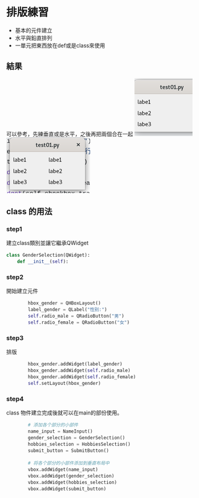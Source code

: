 # 排版練習
 
-  基本的元件建立
-  水平與鉛直排列
-  一單元把東西放在def或是class來使用

## 結果
可以參考，先練垂直或是水平，之後再把兩個合在一起
![](./image/00.png)
![](./image/01.png)

## class 的用法

### step1 
建立class類別並讓它繼承QWidget
```py
class GenderSelection(QWidget):
    def __init__(self):
```
### step2
開始建立元件
```py
        hbox_gender = QHBoxLayout()
        label_gender = QLabel("性别:")
        self.radio_male = QRadioButton("男")
        self.radio_female = QRadioButton("女")
```

### step3
排版
```py
        hbox_gender.addWidget(label_gender)
        hbox_gender.addWidget(self.radio_male)
        hbox_gender.addWidget(self.radio_female)
        self.setLayout(hbox_gender)
```

### step4
class 物件建立完成後就可以在main的部份使用。

```py
        # 添加各个部分的小部件
        name_input = NameInput()
        gender_selection = GenderSelection()
        hobbies_selection = HobbiesSelection()
        submit_button = SubmitButton()

        # 将各个部分的小部件添加到垂直布局中
        vbox.addWidget(name_input)
        vbox.addWidget(gender_selection)
        vbox.addWidget(hobbies_selection)
        vbox.addWidget(submit_button)
```
